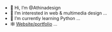 - 👋 Hi, I’m @Athinadesign
- 👀 I’m interested in web & multimedia design ...
- 🌱 I’m currently learning Python ...
- 🕸️ [Website/portfolio](https://athina.design/) ...

<!---
Athinadesign/Athinadesign is a ✨ special ✨ repository because its `README.md` (this file) appears on your GitHub profile.
You can click the Preview link to take a look at your changes.
--->
